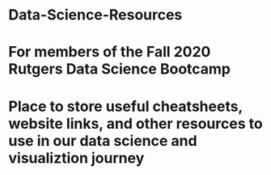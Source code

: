 # Data-Science-Resources

# For members of the Fall 2020 Rutgers Data Science Bootcamp
# Place to store useful cheatsheets, website links, and other resources to use in our data science and visualiztion journey
